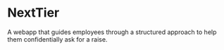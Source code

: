 # NextTier
A webapp that guides employees through a structured approach to help them confidentially ask for a raise.  
